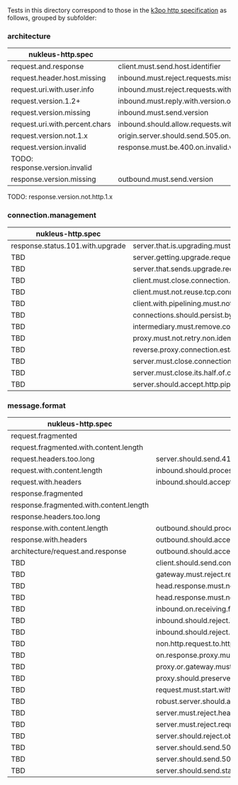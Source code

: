 Tests in this directory correspond to those in the [k3po http specification](https://github.com/k3po/k3po/tree/develop/specification/http/src/main/scripts/org/kaazing/specification/http/rfc7230/) 
as follows, grouped by subfolder:

### architecture

nukleus-http.spec              | k3po
------------------------------ | ----
request.and.response           | client.must.send.host.identifier
request.header.host.missing    | inbound.must.reject.requests.missing.host.identifier 
request.uri.with.user.info     | inbound.must.reject.requests.with.user.info.on.uri 
request.version.1.2+           | inbound.must.reply.with.version.one.dot.one.when.received.higher.minor.version 
request.version.missing        | inbound.must.send.version
request.uri.with.percent.chars | inbound.should.allow.requests.with.percent.chars.in.uri
request.version.not.1.x        | origin.server.should.send.505.on.major.version.not.equal.to.one
request.version.invalid        | response.must.be.400.on.invalid.version
TODO: response.version.invalid |
response.version.missing       | outbound.must.send.version
TODO: response.version.not.http.1.x

### connection.management

nukleus-http.spec                | k3po
-------------------------------- | ----
response.status.101.with.upgrade | server.that.is.upgrading.must.send.a.101.response
TBD                              | server.getting.upgrade.request.must.respond.with.upgrade.header
TBD                              | server.that.sends.upgrade.required.must.include.upgrade.header
TBD                              | client.must.close.connection.after.request.with.connection.close
TBD                              | client.must.not.reuse.tcp.connection.when.receives.connection.close
TBD                              | client.with.pipelining.must.not.retry.pipelining.immediately.after.failure
TBD                              | connections.should.persist.by.default
TBD                              | intermediary.must.remove.connection.header.on.forward.request
TBD                              | proxy.must.not.retry.non.idempotent.requests
TBD                              | reverse.proxy.connection.established
TBD                              | server.must.close.connection.after.response.with.connection.close
TBD                              | server.must.close.its.half.of.connection.after.sending.response.if.it.receives.a.close
TBD                              | server.should.accept.http.pipelining
                                 
### message.format

nukleus-http.spec                       | k3po
--------------------------------------- | ----
request.fragmented                      | 
request.fragmented.with.content.length  | 
request.headers.too.long                | server.should.send.414.to.request.with.too.long.a.request[URI]
request.with.content.length             | inbound.should.process.request.with.content.length
request.with.headers                    | inbound.should.accept.headers
response.fragmented                     | 
response.fragmented.with.content.length |
response.headers.too.long               | 
response.with.content.length            | outbound.should.process.response.with.content.length
response.with.headers                   | outbound.should.accept.headers
architecture/request.and.response       | outbound.should.accept.no.headers
TBD                                     | client.should.send.content.length.header.in.post.even.if.no.content
TBD                                     | gateway.must.reject.request.with.multiple.different.content.length
TBD                                     | head.response.must.not.have.content
TBD                                     | head.response.must.not.have.content.though.may.have.content.length
TBD                                     | inbound.on.receiving.field.with.length.larger.than.wanting.to.process.must.reply.with.4xx
TBD                                     | inbound.should.reject.invalid.request.line
TBD                                     | inbound.should.reject.request.with.whitespace.between.start.line.and.first.header
TBD                                     | non.http.request.to.http.server.should.be.responded.to.with.400
TBD                                     | on.response.proxy.must.remove.space.in.header.with.space.between.header.name.and.colon
TBD                                     | proxy.or.gateway.must.reject.obs.in.header.value
TBD                                     | proxy.should.preserve.unrecongnized.headers
TBD                                     | request.must.start.with.request.line
TBD                                     | robust.server.should.allow.extra.CRLF.after.request.line
TBD                                     | server.must.reject.header.with.space.between.header.name.and.colon
TBD                                     | server.must.reject.request.with.multiple.different.content.length
TBD                                     | server.should.reject.obs.in.header.value
TBD                                     | server.should.send.501.to.unimplemented.methods
TBD                                     | server.should.send.501.to.unknown.transfer.encoding
TBD                                     | server.should.send.status.line.in.start.line
